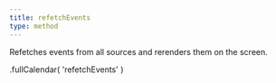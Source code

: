 ```yaml
---
title: refetchEvents
type: method
---
```


Refetches events from all sources and rerenders them on the screen.

<div class='spec' markdown='1'>
.fullCalendar( 'refetchEvents' )
</div>
